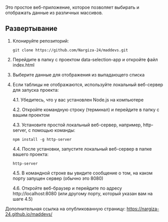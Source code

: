 Это простое веб-приложение, которое позволяет выбирать и отображать данные из различных массивов.

## Развертывание
1. Клонируйте репозиторий:
   ```
   git clone https://github.com/Nargiza-24/maddevs.git
   ```
3. Перейдите в папку с проектом data-selection-app и откройте файл index.html
4. Выберите данные для отображения из выпадающего списка
5. Если таблицы не отображаются, используйте локальный веб-сервер для запуска проекта:
   
   4.1. Убедитесь, что у вас установлен Node.js на компьютере

   4.2. Откройте командную строку (терминал) и перейдите в папку с вашим проектом

   4.3. Установите простой локальный веб-сервер, например, http-server, с помощью команды:
   ```
   npm install -g http-server
   ```

   4.4. После установки, запустите локальный веб-сервер в папке вашего проекта:
    ```
    http-server
    ```

   4.5. В командной строке вы увидите сообщение о том, на каком порту запущен сервер (обычно это 8080)

   4.6. Откройте веб-браузер и перейдите по адресу http://localhost:8080 (или другому порту, который указан вам на шаге 4.5)

Дополнительная ссылка на опубликованную страницу:
https://nargiza-24.github.io/maddevs/


